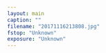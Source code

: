 ```yaml
---
layout: main
caption: ""
filename: "20171116213808.jpg"
fstop: "Unknown"
exposure: "Unknown"
---
```

